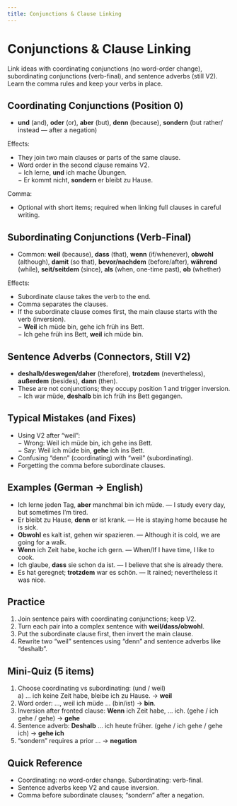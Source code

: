 ```yaml
---
title: Conjunctions & Clause Linking
---
```


# Conjunctions & Clause Linking

Link ideas with coordinating conjunctions (no word-order change), subordinating conjunctions (verb-final), and sentence adverbs (still V2). Learn the comma rules and keep your verbs in place.

## Coordinating Conjunctions (Position 0)

- **und** (and), **oder** (or), **aber** (but), **denn** (because), **sondern** (but rather/ instead — after a negation)

Effects:

- They join two main clauses or parts of the same clause.  
- Word order in the second clause remains V2.  
  − Ich lerne, **und** ich mache Übungen.  
  − Er kommt nicht, **sondern** er bleibt zu Hause.

Comma:

- Optional with short items; required when linking full clauses in careful writing.

## Subordinating Conjunctions (Verb-Final)

- Common: **weil** (because), **dass** (that), **wenn** (if/whenever), **obwohl** (although), **damit** (so that), **bevor/nachdem** (before/after), **während** (while), **seit/seitdem** (since), **als** (when, one-time past), **ob** (whether)

Effects:

- Subordinate clause takes the verb to the end.  
- Comma separates the clauses.  
- If the subordinate clause comes first, the main clause starts with the verb (inversion).  
  − **Weil** ich müde bin, gehe ich früh ins Bett.  
  − Ich gehe früh ins Bett, **weil** ich müde bin.

## Sentence Adverbs (Connectors, Still V2)

- **deshalb/deswegen/daher** (therefore), **trotzdem** (nevertheless), **außerdem** (besides), **dann** (then).  
- These are not conjunctions; they occupy position 1 and trigger inversion.  
  − Ich war müde, **deshalb** bin ich früh ins Bett gegangen.

## Typical Mistakes (and Fixes)

- Using V2 after “weil”:  
  − Wrong: Weil ich müde bin, ich gehe ins Bett.  
  − Say: Weil ich müde bin, **gehe** ich ins Bett.  
- Confusing “denn” (coordinating) with “weil” (subordinating).  
- Forgetting the comma before subordinate clauses.

## Examples (German → English)

- Ich lerne jeden Tag, **aber** manchmal bin ich müde. — I study every day, but sometimes I’m tired.  
- Er bleibt zu Hause, **denn** er ist krank. — He is staying home because he is sick.  
- **Obwohl** es kalt ist, gehen wir spazieren. — Although it is cold, we are going for a walk.  
- **Wenn** ich Zeit habe, koche ich gern. — When/If I have time, I like to cook.  
- Ich glaube, **dass** sie schon da ist. — I believe that she is already there.  
- Es hat geregnet; **trotzdem** war es schön. — It rained; nevertheless it was nice.

## Practice

1) Join sentence pairs with coordinating conjunctions; keep V2.  
2) Turn each pair into a complex sentence with **weil/dass/obwohl**.  
3) Put the subordinate clause first, then invert the main clause.  
4) Rewrite two “weil” sentences using “denn” and sentence adverbs like “deshalb”.

## Mini‑Quiz (5 items)

1) Choose coordinating vs subordinating: (und / weil)  
   a) … ich keine Zeit habe, bleibe ich zu Hause. → **weil**  
2) Word order: …, weil ich müde … (bin/ist) → **bin**.  
3) Inversion after fronted clause: **Wenn** ich Zeit habe, … ich. (gehe / ich gehe / gehe) → **gehe**  
4) Sentence adverb: **Deshalb** … ich heute früher. (gehe / ich gehe / gehe ich) → **gehe ich**  
5) “sondern” requires a prior … → **negation**

## Quick Reference

- Coordinating: no word-order change. Subordinating: verb-final.  
- Sentence adverbs keep V2 and cause inversion.  
- Comma before subordinate clauses; “sondern” after a negation.

